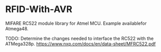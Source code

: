 RFID-With-AVR
=============

MIFARE RC522 module library for Atmel MCU. Example availablefor Atmega48.


TODO: 
Determine the changes needed to interface the RC522 with the ATMega328p. 
https://www.nxp.com/docs/en/data-sheet/MFRC522.pdf 
